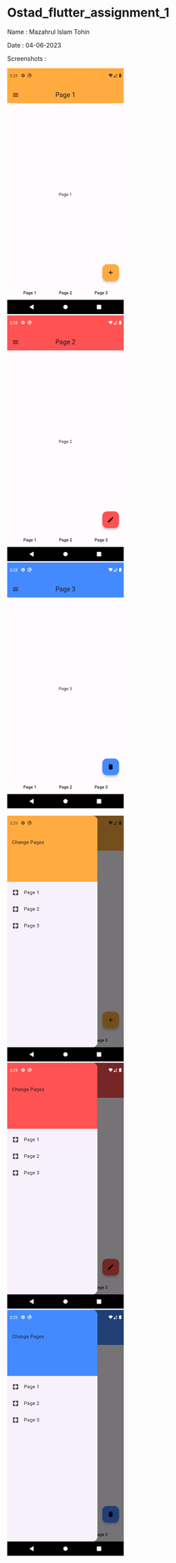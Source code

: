 # Ostad_flutter_assignment_1
Name : Mazahrul Islam Tohin

Date : 04-06-2023

Screenshots :


<img src="Screenshots/page1.png" alt="alt text" width="270" height="570">    <img src="Screenshots/page2.png" alt="alt text" width="270" height="570">    <img src="Screenshots/page3.png" alt="alt text" width="270" height="570">


<img src="Screenshots/p1d1.png" alt="alt text" width="270" height="570">    <img src="Screenshots/p2d2.png" alt="alt text" width="270" height="570">    <img src="Screenshots/p3d3.png" alt="alt text" width="270" height="570">
